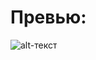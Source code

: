 # Превью:
![alt-текст](https://github.com/AsahiOcean/Skillbox/blob/master/IOS-%D1%80%D0%B0%D0%B7%D1%80%D0%B0%D0%B1%D0%BE%D1%82%D0%BA%D0%B0%20%D0%B4%D0%BB%D1%8F%20%D0%BD%D0%B0%D1%87%D0%B8%D0%BD%D0%B0%D1%8E%D1%89%D0%B8%D1%85/Skillbox%20Blackstar%20Shop/exampleblackstar.gif "")

